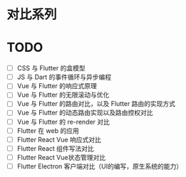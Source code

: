 # 对比系列

# TODO

- [ ] CSS 与 Flutter 的盒模型
- [ ] JS 与 Dart 的事件循环与异步编程
- [ ] Vue 与 Flutter 的响应式原理
- [ ] Vue 与 Flutter 的无限滚动与优化
- [ ] Vue 与 Flutter 的路由对比，以及 Flutter 路由的实现方式
- [ ] Vue 与 Flutter 的动态路由实现以及路由控权对比
- [ ] Vue 与 Flutter 的 re-render 对比
- [ ] Flutter 在 web 的应用
- [ ] Flutter React Vue 响应式对比
- [ ] Flutter React 组件写法对比
- [ ] Flutter React Vue状态管理对比
- [ ] Flutter Electron 客户端对比（UI的编写，原生系统的能力）